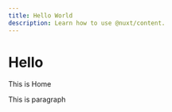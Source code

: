 ```yaml
---
title: Hello World
description: Learn how to use @nuxt/content.
---
```


# Hello

This is <nuxt-link to="/">Home</nuxt-link>

This is paragraph